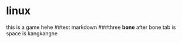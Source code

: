 # linux
this is a game hehe
##test markdown
###three
**bone**
after bone
	tab is 
	space is
		kangkangne
